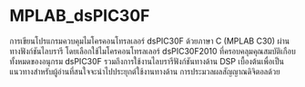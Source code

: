 # MPLAB_dsPIC30F
การเขียนโปรแกรมควบคุมไมโครคอนโทรลเลอร์ dsPIC30F ด้วยภาษา C (MPLAB C30)
ผ่านทางฟังก์ชันไลบรารี โดยเลือกใช้ไมโครคอนโทรลเลอร์ dsPIC30F2010 
ที่ครอบคลุมคุณสมบัติเกือบทั้งหมดของอนุกรม dsPIC30F รวมถึงการใช้งานไลบรารีฟังก์ชันทางด้าน DSP 
เบื้องต้นเพื่อเป็นแนวทางสำหรับผู้อ่านที่สนใจจะนำไปประยุกต์ใช้งานทางด้าน การประมวลผลสัญญาณดิจิตอลด้วย

